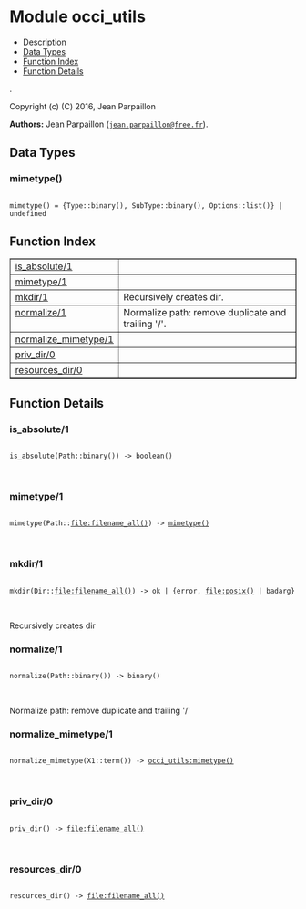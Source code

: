 

# Module occi_utils #
* [Description](#description)
* [Data Types](#types)
* [Function Index](#index)
* [Function Details](#functions)

.

Copyright (c) (C) 2016, Jean Parpaillon

__Authors:__ Jean Parpaillon ([`jean.parpaillon@free.fr`](mailto:jean.parpaillon@free.fr)).

<a name="types"></a>

## Data Types ##




### <a name="type-mimetype">mimetype()</a> ###


<pre><code>
mimetype() = {Type::binary(), SubType::binary(), Options::list()} | undefined
</code></pre>

<a name="index"></a>

## Function Index ##


<table width="100%" border="1" cellspacing="0" cellpadding="2" summary="function index"><tr><td valign="top"><a href="#is_absolute-1">is_absolute/1</a></td><td></td></tr><tr><td valign="top"><a href="#mimetype-1">mimetype/1</a></td><td></td></tr><tr><td valign="top"><a href="#mkdir-1">mkdir/1</a></td><td>Recursively creates dir.</td></tr><tr><td valign="top"><a href="#normalize-1">normalize/1</a></td><td>Normalize path: remove duplicate and trailing '/'.</td></tr><tr><td valign="top"><a href="#normalize_mimetype-1">normalize_mimetype/1</a></td><td></td></tr><tr><td valign="top"><a href="#priv_dir-0">priv_dir/0</a></td><td></td></tr><tr><td valign="top"><a href="#resources_dir-0">resources_dir/0</a></td><td></td></tr></table>


<a name="functions"></a>

## Function Details ##

<a name="is_absolute-1"></a>

### is_absolute/1 ###

<pre><code>
is_absolute(Path::binary()) -&gt; boolean()
</code></pre>
<br />

<a name="mimetype-1"></a>

### mimetype/1 ###

<pre><code>
mimetype(Path::<a href="file.md#type-filename_all">file:filename_all()</a>) -&gt; <a href="#type-mimetype">mimetype()</a>
</code></pre>
<br />

<a name="mkdir-1"></a>

### mkdir/1 ###

<pre><code>
mkdir(Dir::<a href="file.md#type-filename_all">file:filename_all()</a>) -&gt; ok | {error, <a href="file.md#type-posix">file:posix()</a> | badarg}
</code></pre>
<br />

Recursively creates dir

<a name="normalize-1"></a>

### normalize/1 ###

<pre><code>
normalize(Path::binary()) -&gt; binary()
</code></pre>
<br />

Normalize path: remove duplicate and trailing '/'

<a name="normalize_mimetype-1"></a>

### normalize_mimetype/1 ###

<pre><code>
normalize_mimetype(X1::term()) -&gt; <a href="occi_utils.md#type-mimetype">occi_utils:mimetype()</a>
</code></pre>
<br />

<a name="priv_dir-0"></a>

### priv_dir/0 ###

<pre><code>
priv_dir() -&gt; <a href="file.md#type-filename_all">file:filename_all()</a>
</code></pre>
<br />

<a name="resources_dir-0"></a>

### resources_dir/0 ###

<pre><code>
resources_dir() -&gt; <a href="file.md#type-filename_all">file:filename_all()</a>
</code></pre>
<br />

